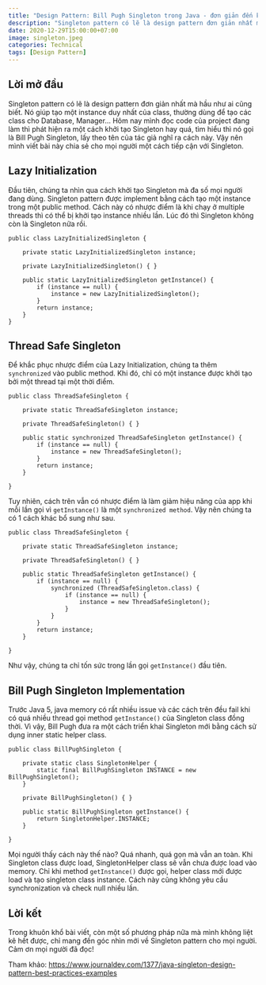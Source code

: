 ```yaml
---
title: "Design Pattern: Bill Pugh Singleton trong Java - đơn giản đến không ngờ"
description: "Singleton pattern có lẽ là design pattern đơn giản nhất mà hầu như ai cũng biết. Nó giúp tạo một instance duy nhất của class."
date: 2020-12-29T15:00:00+07:00
image: singleton.jpeg
categories: Technical
tags: [Design Pattern]
---
```


## Lời mở đầu
Singleton pattern có lẽ là design pattern đơn giản nhất mà hầu như ai cũng biết. Nó giúp tạo một instance duy nhất của class, thường dùng để tạo các class cho Database, Manager... Hôm nay mình đọc code của project đang làm thì phát hiện ra một cách khởi tạo Singleton hay quá, tìm hiểu thì nó gọi là Bill Pugh Singleton, lấy theo tên của tác giả nghĩ ra cách này. Vậy nên mình viết bài này chia sẻ cho mọi người một cách tiếp cận với Singleton.

## Lazy Initialization
Đầu tiên, chúng ta nhìn qua cách khởi tạo Singleton mà đa số mọi người đang dùng. Singleton pattern được implement bằng cách tạo một instance trong một public method. Cách này có nhược điểm là khi chạy ở multiple threads thì có thể bị khởi tạo instance nhiều lần. Lúc đó thì Singleton không còn là Singleton nữa rồi.

```
public class LazyInitializedSingleton {

    private static LazyInitializedSingleton instance;
    
    private LazyInitializedSingleton() { }
    
    public static LazyInitializedSingleton getInstance() {
        if (instance == null) {
            instance = new LazyInitializedSingleton();
        }
        return instance;
    }
}
```

## Thread Safe Singleton
Để khắc phục nhược điểm của Lazy Initialization, chúng ta thêm `synchronized` vào public method. Khi đó, chỉ có một instance được khởi tạo bởi một thread tại một thời điểm.

```
public class ThreadSafeSingleton {

    private static ThreadSafeSingleton instance;
    
    private ThreadSafeSingleton() { }
    
    public static synchronized ThreadSafeSingleton getInstance() {
        if (instance == null) {
            instance = new ThreadSafeSingleton();
        }
        return instance;
    }
    
}
```

Tuy nhiên, cách trên vẫn có nhược điểm là làm giảm hiệu năng của app khi mỗi lần gọi vì `getInstance()` là một `synchronized method`. Vậy nên chúng ta có 1 cách khác bổ sung như sau.

```
public class ThreadSafeSingleton {

    private static ThreadSafeSingleton instance;
    
    private ThreadSafeSingleton() { }
    
    public static ThreadSafeSingleton getInstance() {
        if (instance == null) {
            synchronized (ThreadSafeSingleton.class) {
                if (instance == null) {
                    instance = new ThreadSafeSingleton();
                }
            }
        }
        return instance;
    }
    
}
```

Như vậy, chúng ta chỉ tốn sức trong lần gọi `getInstance()` đầu tiên.

## Bill Pugh Singleton Implementation
Trước Java 5, java memory có rất nhiều issue và các cách trên đều fail khi có quá nhiều thread gọi method `getInstance()` của Singleton class đồng thời. Vì vậy, Bill Pugh đưa ra một cách triển khai Singleton mới bằng cách sử dụng inner static helper class.

```
public class BillPughSingleton {

    private static class SingletonHelper {
        static final BillPughSingleton INSTANCE = new BillPughSingleton();
    }
    
    private BillPughSingleton() { }
    
    public static BillPughSingleton getInstance() {
        return SingletonHelper.INSTANCE;
    }
    
}
```

Mọi người thấy cách này thế nào? Quá nhanh, quá gọn mà vẫn an toàn. Khi Singleton class được load, SingletonHelper class sẽ vẫn chưa được load vào memory. Chỉ khi method `getInstance()` được gọi, helper class mới được load và tạo singleton class instance. Cách này cũng không yêu cầu synchronization và check null nhiều lần.

## Lời kết
Trong khuôn khổ bài viết, còn một số phương pháp nữa mà mình không liệt kê hết được, chỉ mang đến góc nhìn mới về Singleton pattern cho mọi người. Cảm ơn mọi người đã đọc!

Tham khảo: https://www.journaldev.com/1377/java-singleton-design-pattern-best-practices-examples
